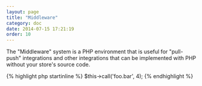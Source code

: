 ```yaml
---
layout: page
title: "Middleware"
category: doc
date: 2014-07-15 17:21:19
order: 10
---
```


The "Middleware" system is a PHP environment that is useful for "pull-push" integrations and other integrations that can be implemented with PHP without your store's source code.

{% highlight php startinline %}
$this->call('foo.bar', 4);
{% endhighlight %}
